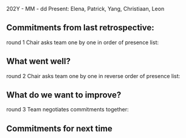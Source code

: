 202Y - MM - dd
Present: Elena, Patrick, Yang, Christiaan, Leon

## Commitments from last retrospective:
<copy from last retrospective>
  
round 1 Chair asks team one by one in order of presence list: 
## What went well?

round 2 Chair asks team one by one in reverse order of presence list: 
## What do we want to improve?

round 3 Team negotiates commitments together:
## Commitments for next time





